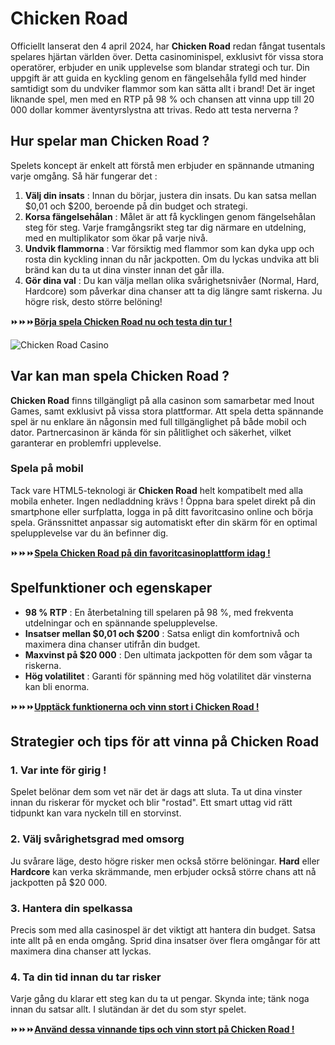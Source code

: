 # Chicken Road

Officiellt lanserat den 4 april 2024, har **Chicken Road** redan fångat tusentals spelares hjärtan världen över. Detta casinominispel, exklusivt för vissa stora operatörer, erbjuder en unik upplevelse som blandar strategi och tur. Din uppgift är att guida en kyckling genom en fängelsehåla fylld med hinder samtidigt som du undviker flammor som kan sätta allt i brand! Det är inget liknande spel, men med en RTP på 98 % och chansen att vinna upp till 20 000 dollar kommer äventyrslystna att trivas. Redo att testa nerverna ?

## Hur spelar man Chicken Road ?

Spelets koncept är enkelt att förstå men erbjuder en spännande utmaning varje omgång. Så här fungerar det :

1. **Välj din insats** : Innan du börjar, justera din insats. Du kan satsa mellan $0,01 och $200, beroende på din budget och strategi.
2. **Korsa fängelsehålan** : Målet är att få kycklingen genom fängelsehålan steg för steg. Varje framgångsrikt steg tar dig närmare en utdelning, med en multiplikator som ökar på varje nivå.
3. **Undvik flammorna** : Var försiktig med flammor som kan dyka upp och rosta din kyckling innan du når jackpotten. Om du lyckas undvika att bli bränd kan du ta ut dina vinster innan det går illa.
4. **Gör dina val** : Du kan välja mellan olika svårighetsnivåer (Normal, Hard, Hardcore) som påverkar dina chanser att ta dig längre samt riskerna. Ju högre risk, desto större belöning!

⏩⏩⏩[**Börja spela Chicken Road nu och testa din tur !**](https://fspace.link/register)

![Chicken Road Casino](chicken-road-demo-game.png)

## Var kan man spela Chicken Road ?

**Chicken Road** finns tillgängligt på alla casinon som samarbetar med Inout Games, samt exklusivt på vissa stora plattformar. Att spela detta spännande spel är nu enklare än någonsin med full tillgänglighet på både mobil och dator. Partnercasinon är kända för sin pålitlighet och säkerhet, vilket garanterar en problemfri upplevelse.

### Spela på mobil

Tack vare HTML5-teknologi är **Chicken Road** helt kompatibelt med alla mobila enheter. Ingen nedladdning krävs ! Öppna bara spelet direkt på din smartphone eller surfplatta, logga in på ditt favoritcasino online och börja spela. Gränssnittet anpassar sig automatiskt efter din skärm för en optimal spelupplevelse var du än befinner dig.

⏩⏩⏩[**Spela Chicken Road på din favoritcasinoplattform idag !**](https://fspace.link/register)

## Spelfunktioner och egenskaper

- **98 % RTP** : En återbetalning till spelaren på 98 %, med frekventa utdelningar och en spännande spelupplevelse.
- **Insatser mellan $0,01 och $200** : Satsa enligt din komfortnivå och maximera dina chanser utifrån din budget.
- **Maxvinst på $20 000** : Den ultimata jackpotten för dem som vågar ta riskerna.
- **Hög volatilitet** : Garanti för spänning med hög volatilitet där vinsterna kan bli enorma.

⏩⏩⏩[**Upptäck funktionerna och vinn stort i Chicken Road !**](https://fspace.link/register)

## Strategier och tips för att vinna på Chicken Road

### 1. Var inte för girig !

Spelet belönar dem som vet när det är dags att sluta. Ta ut dina vinster innan du riskerar för mycket och blir "rostad". Ett smart uttag vid rätt tidpunkt kan vara nyckeln till en storvinst.

### 2. Välj svårighetsgrad med omsorg

Ju svårare läge, desto högre risker men också större belöningar. **Hard** eller **Hardcore** kan verka skrämmande, men erbjuder också större chans att nå jackpotten på $20 000.

### 3. Hantera din spelkassa

Precis som med alla casinospel är det viktigt att hantera din budget. Satsa inte allt på en enda omgång. Sprid dina insatser över flera omgångar för att maximera dina chanser att lyckas.

### 4. Ta din tid innan du tar risker

Varje gång du klarar ett steg kan du ta ut pengar. Skynda inte; tänk noga innan du satsar allt. I slutändan är det du som styr spelet.

⏩⏩⏩[**Använd dessa vinnande tips och vinn stort på Chicken Road !**](https://fspace.link/register)
